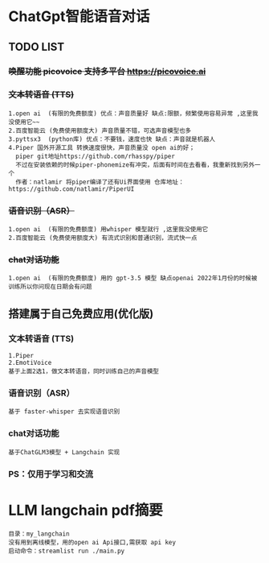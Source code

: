 # ChatGpt智能语音对话

## TODO LIST
### ~~唤醒功能 picovoice 支持多平台 https://picovoice.ai~~
### ~~文本转语音 (TTS)~~
    1.open ai  (有限的免费额度) 优点：声音质量好 缺点:限额，频繁使用容易异常 ,这里我没使用它~~
    2.百度智能云 (免费使用额度大) 声音质量不错，可选声音模型也多 
    3.pyttsx3  (python库) 优点：不要钱，速度也快 缺点：声音就是机器人
    4.Piper 国外开源工具 转换速度很快，声音质量没 open ai的好；
      piper git地址https://github.com/rhasspy/piper 
      不过在安装依赖的时候piper-phonemize有冲突，后面有时间在去看看，我重新找到另外一个
      作者：natlamir 将piper编译了还有Ui界面使用 仓库地址：https://github.com/natlamir/PiperUI
### ~~语音识别（ASR）~~
    1.open ai  (有限的免费额度) 用whisper 模型就行 ,这里我没使用它
    2.百度智能云 (免费使用额度大) 有流式识别和普通识别，流式快一点
### ~~chat对话功能~~
    1.open ai  (有限的免费额度) 用的 gpt-3.5 模型 缺点openai 2022年1月份的时候被训练所以你问现在日期会有问题

## 搭建属于自己免费应用(优化版)
### 文本转语音 (TTS)
    1.Piper
    2.EmotiVoice 
    基于上面2选1，做文本转语音，同时训练自己的声音模型
### 语音识别（ASR）
    基于 faster-whisper 去实现语音识别
### chat对话功能
    基于ChatGLM3模型 + Langchain 实现

### PS：仅用于学习和交流

# LLM langchain pdf摘要
    目录：my_langchain
    没有用到离线模型，用的open ai Api接口,需获取 api key
    启动命令：streamlist run ./main.py